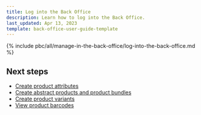 ```yaml
---
title: Log into the Back Office
description: Learn how to log into the Back Office.
last_updated: Apr 13, 2023
template: back-office-user-guide-template
---
```


{% include pbc/all/manage-in-the-back-office/log-into-the-back-office.md %} <!-- To edit, see /_includes/pbc/all/manage-in-the-back-office/log-into-the-back-office.md -->

## Next steps

* [Create product attributes](/docs/pbc/all/product-information-management/{{page.version}}/base-shop/manage-in-the-back-office/attributes/create-product-attributes.html)
* [Create abstract products and product bundles](/docs/pbc/all/product-information-management/{{page.version}}/base-shop/manage-in-the-back-office/products/manage-abstract-products-and-product-bundles/create-abstract-products-and-product-bundles.html)
* [Create product variants](/docs/pbc/all/product-information-management/{{page.version}}/base-shop/manage-in-the-back-office/products/manage-product-variants/create-product-variants.html)
* [View product barcodes](/docs/pbc/all/product-information-management/{{page.version}}/base-shop/manage-in-the-back-office/view-product-barcodes.html)
